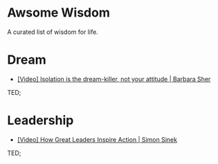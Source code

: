 # Awsome Wisdom
A curated list of wisdom for life.

# Dream

- [[Video] Isolation is the dream-killer, not your attitude | Barbara Sher](https://www.youtube.com/watch?v=H2rG4Dg6xyI&list=LL)

TED; 

# Leadership

- [[Video] How Great Leaders Inspire Action | Simon Sinek](https://www.youtube.com/watch?v=qp0HIF3SfI4&list=PLb05pVh24zT6FQzIygD6GRHAXvnfPrboX)

TED;
